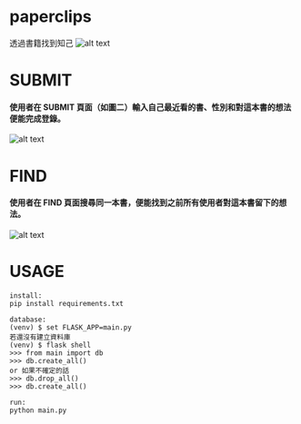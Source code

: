 # paperclips
透過書籍找到知己
![alt text](https://cdn-images-1.medium.com/max/1000/1*kImjNSBm0WaFAHkaHBDKwg.png)


# SUBMIT 
#### 使用者在 SUBMIT 頁面（如圖二）輸入自己最近看的書、性別和對這本書的想法便能完成登錄。
![alt text](https://cdn-images-1.medium.com/max/1000/1*Jh66UrtXBN1AUSimc1S4Tw.png)


# FIND
#### 使用者在 FIND 頁面搜尋同一本書，便能找到之前所有使用者對這本書留下的想法。
![alt text](https://cdn-images-1.medium.com/max/1000/1*mFEUEpuu2Ko0xObWV53DAg.png)

# USAGE
```
install:
pip install requirements.txt

database:
(venv) $ set FLASK_APP=main.py
若還沒有建立資料庫
(venv) $ flask shell
>>> from main import db
>>> db.create_all()
or 如果不確定的話
>>> db.drop_all()
>>> db.create_all()

run:
python main.py
```
